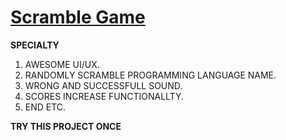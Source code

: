  # [Scramble Game](https://arshadkhan615.github.io/Scramble-Game/)

**SPECIALTY**

1. AWESOME UI/UX. 
2. RANDOMLY SCRAMBLE PROGRAMMING LANGUAGE NAME.  
3. WRONG AND SUCCESSFULL SOUND.
4. SCORES INCREASE FUNCTIONALLTY.
5. END ETC.

**TRY THIS PROJECT ONCE**
